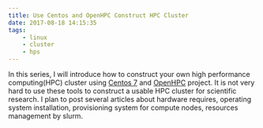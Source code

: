 ```yaml
---
title: Use Centos and OpenHPC Construct HPC Cluster
date: 2017-08-18 14:15:35
tags:
    - linux
    - cluster
    - hps
---
```


In this series, I will introduce how to construct your own high performance computing(HPC) cluster using [Centos 7](https://www.centos.org) and [OpenHPC](https://openhpc.community) project. It is not very hard to use these tools to construct a usable HPC cluster for scientific research. I plan to post several articles about hardware requires, operating system installation, provisioning system for compute nodes, resources management by slurm.
<!--more-->



